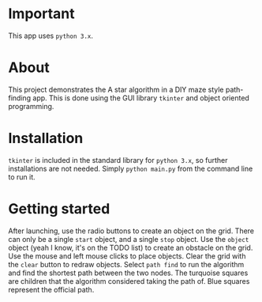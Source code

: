 # Important

This app uses `python 3.x`.

# About

This project demonstrates the A star algorithm in a DIY maze style path-finding app. This is done using the GUI library `tkinter` and object oriented programming. 

# Installation

`tkinter` is included in the standard library for `python 3.x`, so further installations are not needed.
Simply `python main.py` from the command line to run it.

# Getting started

After launching, use the radio buttons to create an object on the grid. There can only be a single `start` object, and a single `stop` object. Use the `object` object (yeah I know, it's on the TODO list) to create an obstacle on the grid.
Use the mouse and left mouse clicks to place objects.
Clear the grid with the `clear` button to redraw objects.
Select `path find` to run the algorithm and find the shortest path between the two nodes.
The turquoise squares are children that the algorithm considered taking the path of. Blue squares represent the official path.